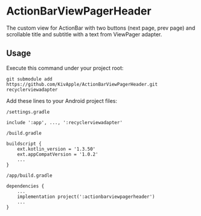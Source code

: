 # ActionBarViewPagerHeader

The custom view for ActionBar with two buttons (next page, prev page) and scrollable title and subtitle with a text from ViewPager adapter.

## Usage

Execute this command under your project root:

    git submodule add https://github.com/KivApple/ActionBarViewPagerHeader.git recyclerviewadapter

Add these lines to your Android project files:

`/settings.gradle`

    include ':app', ..., ':recyclerviewadapter'

`/build.gradle`

    buildscript {
        ext.kotlin_version = '1.3.50'
        ext.appCompatVersion = '1.0.2'
        ...
    }

`/app/build.gradle`

    dependencies {
        ...
        implementation project(':actionbarviewpagerheader')
        ...
    }
